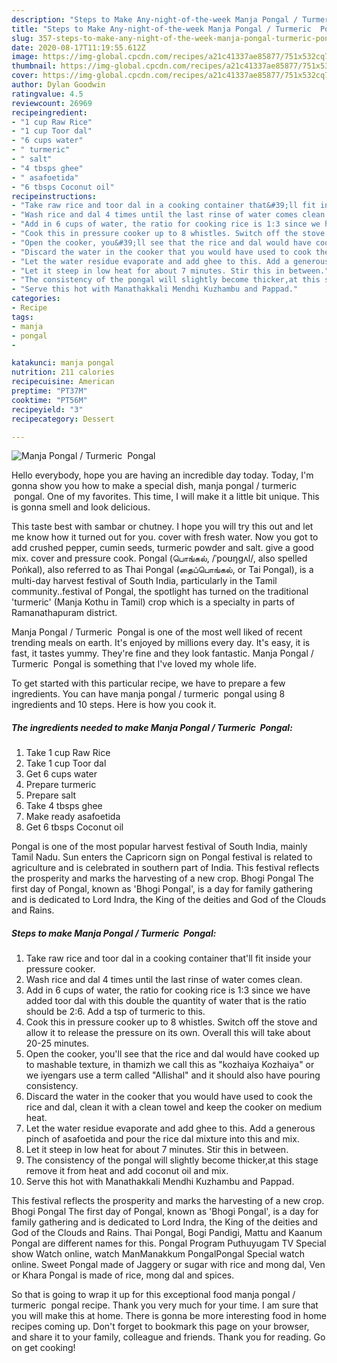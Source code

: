 ```yaml
---
description: "Steps to Make Any-night-of-the-week Manja Pongal / Turmeric  Pongal"
title: "Steps to Make Any-night-of-the-week Manja Pongal / Turmeric  Pongal"
slug: 357-steps-to-make-any-night-of-the-week-manja-pongal-turmeric-pongal
date: 2020-08-17T11:19:55.612Z
image: https://img-global.cpcdn.com/recipes/a21c41337ae85877/751x532cq70/manja-pongal-turmeric-pongal-recipe-main-photo.jpg
thumbnail: https://img-global.cpcdn.com/recipes/a21c41337ae85877/751x532cq70/manja-pongal-turmeric-pongal-recipe-main-photo.jpg
cover: https://img-global.cpcdn.com/recipes/a21c41337ae85877/751x532cq70/manja-pongal-turmeric-pongal-recipe-main-photo.jpg
author: Dylan Goodwin
ratingvalue: 4.5
reviewcount: 26969
recipeingredient:
- "1 cup Raw Rice"
- "1 cup Toor dal"
- "6 cups water"
- " turmeric"
- " salt"
- "4 tbsps ghee"
- " asafoetida"
- "6 tbsps Coconut oil"
recipeinstructions:
- "Take raw rice and toor dal in a cooking container that&#39;ll fit inside your pressure cooker."
- "Wash rice and dal 4 times until the last rinse of water comes clean."
- "Add in 6 cups of water, the ratio for cooking rice is 1:3 since we have added toor dal with this double the quantity of water that is the ratio should be 2:6. Add a tsp of turmeric to this."
- "Cook this in pressure cooker up to 8 whistles. Switch off the stove and allow it to release the pressure on its own. Overall this will take about 20-25 minutes."
- "Open the cooker, you&#39;ll see that the rice and dal would have cooked up to mashable texture, in thamizh we call this as &#34;kozhaiya Kozhaiya&#34; or we iyengars use a term called &#34;Allishal&#34; and it should also have pouring consistency."
- "Discard the water in the cooker that you would have used to cook the rice and dal, clean it with a clean towel and keep the cooker on medium heat."
- "Let the water residue evaporate and add ghee to this. Add a generous pinch of asafoetida and pour the rice dal mixture into this and mix."
- "Let it steep in low heat for about 7 minutes. Stir this in between."
- "The consistency of the pongal will slightly become thicker,at this stage remove it from heat and add coconut oil and mix."
- "Serve this hot with Manathakkali Mendhi Kuzhambu and Pappad."
categories:
- Recipe
tags:
- manja
- pongal
- 

katakunci: manja pongal  
nutrition: 211 calories
recipecuisine: American
preptime: "PT37M"
cooktime: "PT56M"
recipeyield: "3"
recipecategory: Dessert

---
```



![Manja Pongal / Turmeric  Pongal](https://img-global.cpcdn.com/recipes/a21c41337ae85877/751x532cq70/manja-pongal-turmeric-pongal-recipe-main-photo.jpg)

Hello everybody, hope you are having an incredible day today. Today, I'm gonna show you how to make a special dish, manja pongal / turmeric  pongal. One of my favorites. This time, I will make it a little bit unique. This is gonna smell and look delicious.

This taste best with sambar or chutney. I hope you will try this out and let me know how it turned out for you. cover with fresh water. Now you got to add crushed pepper, cumin seeds, turmeric powder and salt. give a good mix. cover and pressure cook. Pongal (பொங்கல், /ˈpoʊŋɡʌl/, also spelled Poṅkal), also referred to as Thai Pongal (தைப்பொங்கல், or Tai Pongal), is a multi-day harvest festival of South India, particularly in the Tamil community..festival of Pongal, the spotlight has turned on the traditional &#39;turmeric&#39; (Manja Kothu in Tamil) crop which is a specialty in parts of Ramanathapuram district.

Manja Pongal / Turmeric  Pongal is one of the most well liked of recent trending meals on earth. It's enjoyed by millions every day. It's easy, it is fast, it tastes yummy. They're fine and they look fantastic. Manja Pongal / Turmeric  Pongal is something that I've loved my whole life.


To get started with this particular recipe, we have to prepare a few ingredients. You can have manja pongal / turmeric  pongal using 8 ingredients and 10 steps. Here is how you cook it.

<!--inarticleads1-->

##### The ingredients needed to make Manja Pongal / Turmeric  Pongal:

1. Take 1 cup Raw Rice
1. Take 1 cup Toor dal
1. Get 6 cups water
1. Prepare  turmeric
1. Prepare  salt
1. Take 4 tbsps ghee
1. Make ready  asafoetida
1. Get 6 tbsps Coconut oil


Pongal is one of the most popular harvest festival of South India, mainly Tamil Nadu. Sun enters the Capricorn sign on Pongal festival is related to agriculture and is celebrated in southern part of India. This festival reflects the prosperity and marks the harvesting of a new crop. Bhogi Pongal The first day of Pongal, known as &#39;Bhogi Pongal&#39;, is a day for family gathering and is dedicated to Lord Indra, the King of the deities and God of the Clouds and Rains. 

<!--inarticleads2-->

##### Steps to make Manja Pongal / Turmeric  Pongal:

1. Take raw rice and toor dal in a cooking container that&#39;ll fit inside your pressure cooker.
1. Wash rice and dal 4 times until the last rinse of water comes clean.
1. Add in 6 cups of water, the ratio for cooking rice is 1:3 since we have added toor dal with this double the quantity of water that is the ratio should be 2:6. Add a tsp of turmeric to this.
1. Cook this in pressure cooker up to 8 whistles. Switch off the stove and allow it to release the pressure on its own. Overall this will take about 20-25 minutes.
1. Open the cooker, you&#39;ll see that the rice and dal would have cooked up to mashable texture, in thamizh we call this as &#34;kozhaiya Kozhaiya&#34; or we iyengars use a term called &#34;Allishal&#34; and it should also have pouring consistency.
1. Discard the water in the cooker that you would have used to cook the rice and dal, clean it with a clean towel and keep the cooker on medium heat.
1. Let the water residue evaporate and add ghee to this. Add a generous pinch of asafoetida and pour the rice dal mixture into this and mix.
1. Let it steep in low heat for about 7 minutes. Stir this in between.
1. The consistency of the pongal will slightly become thicker,at this stage remove it from heat and add coconut oil and mix.
1. Serve this hot with Manathakkali Mendhi Kuzhambu and Pappad.


This festival reflects the prosperity and marks the harvesting of a new crop. Bhogi Pongal The first day of Pongal, known as &#39;Bhogi Pongal&#39;, is a day for family gathering and is dedicated to Lord Indra, the King of the deities and God of the Clouds and Rains. Thai Pongal, Bogi Pandigi, Mattu and Kaanum Pongal are different names for this. Pongal Program Puthuyugam TV Special show Watch online, watch ManManakkum PongalPongal Special watch online. Sweet Pongal made of Jaggery or sugar with rice and mong dal, Ven or Khara Pongal is made of rice, mong dal and spices. 

So that is going to wrap it up for this exceptional food manja pongal / turmeric  pongal recipe. Thank you very much for your time. I am sure that you will make this at home. There is gonna be more interesting food in home recipes coming up. Don't forget to bookmark this page on your browser, and share it to your family, colleague and friends. Thank you for reading. Go on get cooking!
